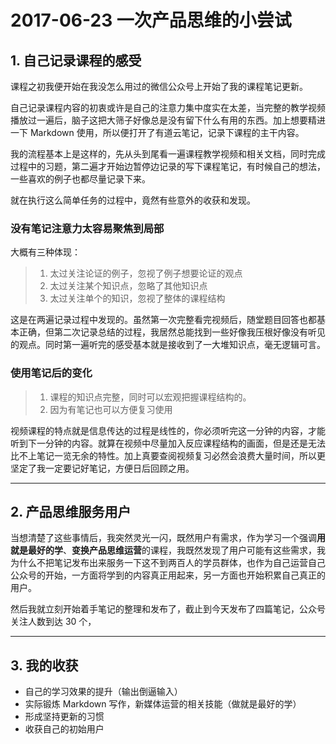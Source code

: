 # 2017-06-23 一次产品思维的小尝试

## 1. 自己记录课程的感受

课程之初我便开始在我没怎么用过的微信公众号上开始了我的课程笔记更新。

自己记录课程内容的初衷或许是自己的注意力集中度实在太差，当完整的教学视频播放过一遍后，脑子这把大筛子好像总是没有留下什么有用的东西。加上想要精进一下 Markdown 使用，所以便打开了有道云笔记，记录下课程的主干内容。

我的流程基本上是这样的，先从头到尾看一遍课程教学视频和相关文档，同时完成过程中的习题，第二遍才开始边暂停边记录的写下课程笔记，有时候自己的想法，一些喜欢的例子也都尽量记录下来。

就在执行这么简单任务的过程中，竟然有些意外的收获和发现。

### 没有笔记注意力太容易聚焦到局部
大概有三种体现：
> 1. 太过关注论证的例子，忽视了例子想要论证的观点
> 2. 太过关注某个知识点，忽略了其他知识点
> 3. 太过关注单个的知识，忽视了整体的课程结构

这是在两遍记录过程中发现的。虽然第一次完整看完视频后，随堂题目回答也都基本正确，但第二次记录总结的过程，我居然总能找到一些好像我压根好像没有听见的观点。同时第一遍听完的感受基本就是接收到了一大堆知识点，毫无逻辑可言。
### 使用笔记后的变化
> 1. 课程的知识点完整，同时可以宏观把握课程结构的。
> 2. 因为有笔记也可以方便复习使用

视频课程的特点就是信息传达的过程是线性的，你必须听完这一分钟的内容，才能听到下一分钟的内容。就算在视频中尽量加入反应课程结构的画面，但是还是无法比不上笔记一览无余的特性。加上真要查阅视频复习必然会浪费大量时间，所以更坚定了我一定要记好笔记，方便日后回顾之用。
- - - - 

## 2. 产品思维服务用户
当想清楚了这些事情后，我突然灵光一闪，既然用户有需求，作为学习一个强调**用就是最好的学**、**变换产品思维运营**的课程，我既然发现了用户可能有这些需求，我为什么不把笔记发布出来服务一下这不到两百人的学员群体，也作为自己运营自己公众号的开始，一方面将学到的内容真正用起来，另一方面也开始积累自己真正的用户。

然后我就立刻开始着手笔记的整理和发布了，截止到今天发布了四篇笔记，公众号关注人数到达 30 个，


- - - - 

## 3. 我的收获
* 自己的学习效果的提升（输出倒逼输入）
* 实际锻炼 Markdown 写作，新媒体运营的相关技能（做就是最好的学）
* 形成坚持更新的习惯
* 收获自己的初始用户
